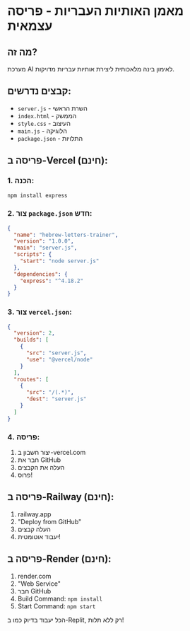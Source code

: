 # מאמן האותיות העבריות - פריסה עצמאית

## מה זה?
מערכת AI לאימון בינה מלאכותית ליצירת אותיות עבריות מדויקות.

## קבצים נדרשים:
- `server.js` - השרת הראשי
- `index.html` - הממשק
- `style.css` - העיצוב  
- `main.js` - הלוגיקה
- `package.json` - התלויות

## פריסה ב-Vercel (חינם):

### 1. הכנה:
```bash
npm install express
```

### 2. צור `package.json` חדש:
```json
{
  "name": "hebrew-letters-trainer",
  "version": "1.0.0",
  "main": "server.js",
  "scripts": {
    "start": "node server.js"
  },
  "dependencies": {
    "express": "^4.18.2"
  }
}
```

### 3. צור `vercel.json`:
```json
{
  "version": 2,
  "builds": [
    {
      "src": "server.js",
      "use": "@vercel/node"
    }
  ],
  "routes": [
    {
      "src": "/(.*)",
      "dest": "server.js"
    }
  ]
}
```

### 4. פריסה:
1. יצור חשבון ב-vercel.com
2. חבר את GitHub
3. העלה את הקבצים
4. פרוס!

## פריסה ב-Railway (חינם):
1. railway.app
2. "Deploy from GitHub"
3. העלה קבצים
4. יעבוד אוטומטית!

## פריסה ב-Render (חינם):
1. render.com
2. "Web Service"
3. חבר GitHub
4. Build Command: `npm install`
5. Start Command: `npm start`

הכל יעבוד בדיוק כמו ב-Replit, רק ללא תלות!